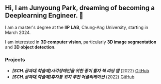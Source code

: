 ## Hi, I am Junyoung Park, dreaming of becoming a **Deeplearning Engineer**. 👋

I am a master's degree at the **IIP LAB**, Chung-Ang University, starting in March 2024. 

I am interested in **3D computer vision**, particularly **3D image segmentation** and **3D object detection**.

### Projects
- ***[SCH.공과대.학술제]시각장애인을 위한 종이 활자 책 리딩 앱*** (2022) [GitHub](https://github.com/mamumpapa/OOPSLA-reading-book-app)
- ***[SCH.공과대.학술제]휴지통 위치 추천 어플리케이션*** (2022) [GitHub](https://github.com/mamumpapa/OOPSLA-trash-can-recommendation)
